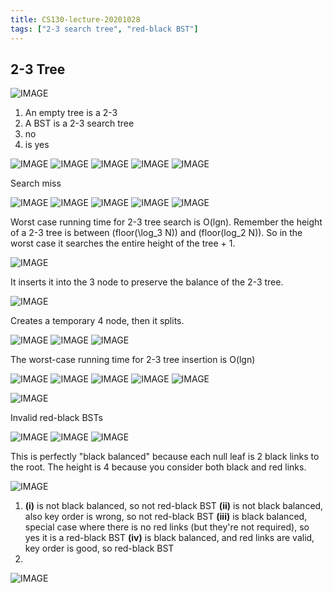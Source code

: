```yaml
---
title: CS130-lecture-20201028
tags: ["2-3 search tree", "red-black BST"]
---
```


## 2-3 Tree

![IMAGE](/2F44211A61AD038BB581CCDA5C911FD4.jpg)

1. An empty tree is a 2-3
2. A BST is a 2-3 search tree
3. no
4. is yes

![IMAGE](/8F06620D1A29B4DA8D207BC0AF57A208.jpg)
![IMAGE](/710B20DD47DFF933F7CBF0E92B20C4C6.jpg)
![IMAGE](/C6EBEDEA050EC80CB62EE37D959F33D9.jpg)
![IMAGE](/52EAB689EA8C767209CC2C0136998A37.jpg)
![IMAGE](/E9BFA0DAABEE2E20F6B360D67056FFF6.jpg)

Search miss

![IMAGE](/B6B77E37E49A82D4A9A6C6055E787C2F.jpg)
![IMAGE](/BE4EFC0EA509C31D0268BACC98C9CDD2.jpg)
![IMAGE](/ADA241FEE34293FD3D60179D5E6C53E7.jpg)
![IMAGE](/C96730AFE11208B1D8E2EF86E3BA79C2.jpg)
![IMAGE](/C9508FF8D663B2F8AA1C2E18369085E2.jpg)

Worst case running time for 2-3 tree search is O(lgn). Remember the height of a 2-3 tree is between \(floor(\log_3 N)\) and \(floor(log_2 N)\). So in the worst case it searches the entire height of the tree + 1.

![IMAGE](/103274EC33EACC15F4A4CB0C85A21233.jpg)

It inserts it into the 3 node to preserve the balance of the 2-3 tree.

![IMAGE](/45A17A5687D7E4B6AF63846571DAEA7E.jpg)

Creates a temporary 4 node, then it splits.

![IMAGE](/BEA3769542C5B21962FED3822328FF93.jpg)
![IMAGE](/AE25F3775A2CCD877F0D896CA0C9F692.jpg)
![IMAGE](/B2028D4B52C46F42EDDA6B49C2A2FBD2.jpg)

The worst-case running time for 2-3 tree insertion is O(lgn)

![IMAGE](/703DACC4C4D56D6789E38A9CD3A01126.jpg)
![IMAGE](/58FF896FE6B2DDA67964391AC7BC2888.jpg)
![IMAGE](/B423B313D03500FDF763C4062E0A3756.jpg)
![IMAGE](/78EF293B740C03B52B77ED503C4CE66E.jpg)
![IMAGE](/A021C2DA74C2277D71D422FFD708C131.jpg)

![IMAGE](/BD019166690AA118F1D701C2CD3E0ED8.jpg)

Invalid red-black BSTs

![IMAGE](/154B97C6CA42EF448F27DEB6FCF2319D.jpg)
![IMAGE](/76E5353F6F2F8F0F1D57ED84BBD318A5.jpg)
![IMAGE](/CA8AC93B23AA703B1385EB38998F5943.jpg)

This is perfectly "black balanced" because each null leaf is 2 black links to the root. The height is 4 because you consider both black and red links.

![IMAGE](/08B8E29E7EEEE0D5389DD81518F634C6.jpg)

1. **(i)** is not black balanced, so not red-black BST
  **(ii)** is not black balanced, also key order is wrong, so not red-black BST
  **(iii)** is black balanced, special case where there is no red links (but they're not required), so yes it is a red-black BST
  **(iv)** is black balanced, and red links are valid, key order is good, so red-black BST
2. 

![IMAGE](/2F3B58D476F557B4663E3716FC904380.jpg)
